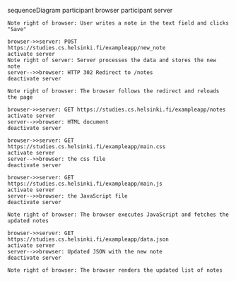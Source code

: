 
sequenceDiagram
    participant browser
    participant server

    Note right of browser: User writes a note in the text field and clicks "Save"

    browser->>server: POST https://studies.cs.helsinki.fi/exampleapp/new_note
    activate server
    Note right of server: Server processes the data and stores the new note
    server-->>browser: HTTP 302 Redirect to /notes
    deactivate server

    Note right of browser: The browser follows the redirect and reloads the page

    browser->>server: GET https://studies.cs.helsinki.fi/exampleapp/notes
    activate server
    server-->>browser: HTML document
    deactivate server

    browser->>server: GET https://studies.cs.helsinki.fi/exampleapp/main.css
    activate server
    server-->>browser: the css file
    deactivate server

    browser->>server: GET https://studies.cs.helsinki.fi/exampleapp/main.js
    activate server
    server-->>browser: the JavaScript file
    deactivate server

    Note right of browser: The browser executes JavaScript and fetches the updated notes

    browser->>server: GET https://studies.cs.helsinki.fi/exampleapp/data.json
    activate server
    server-->>browser: Updated JSON with the new note
    deactivate server

    Note right of browser: The browser renders the updated list of notes